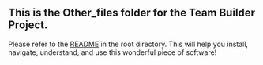 ## This is the Other_files folder for the Team Builder Project.

Please refer to the [README](https://github.com/tjlagrow/CIS-422-Group-Project-1/blob/master/README.md) in the root directory.  This will help you install, navigate, understand, and use this wonderful piece of software!
